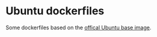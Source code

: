 # Ubuntu dockerfiles

Some dockerfiles based on the [offical Ubuntu base image](https://github.com/dotcloud/stackbrew/).
